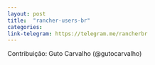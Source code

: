 ```yaml
---
layout: post
title:  "rancher-users-br"
categories: 
link-telegram: https://telegram.me/rancherbr
---
```

Contribuição: Guto Carvalho (@gutocarvalho)

